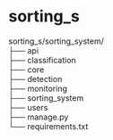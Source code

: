 # sorting_s

sorting_s/sorting_system/<br>
├── api<br>
├── classification<br>
├── core<br>
├── detection<br>
├── monitoring<br>
├── sorting_system<br>
├── users<br>
├── manage.py<br>
└── requirements.txt
